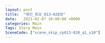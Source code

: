 ```yaml
---
layout: post
title:  "메인_회상_013~028장"
date:   2021-02-07 10:00:00 +0000
categories: Main
Tags: Story Main
SceneCode: ["scene_skip_cp013-028_q1_s10"]
---
```

